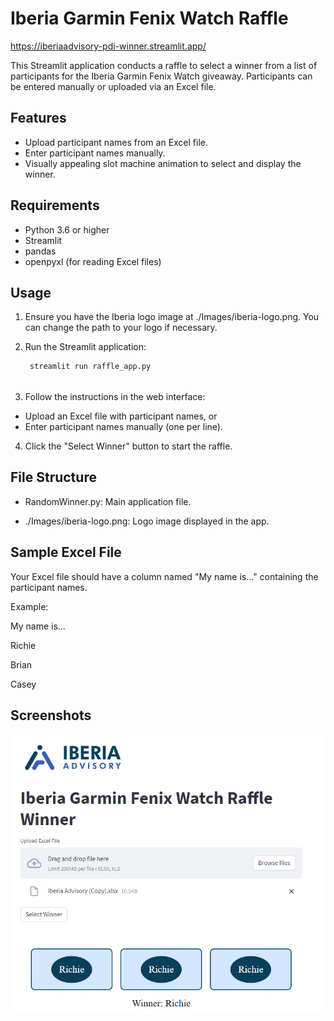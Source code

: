# Iberia Garmin Fenix Watch Raffle

https://iberiaadvisory-pdi-winner.streamlit.app/

This Streamlit application conducts a raffle to select a winner from a list of participants for the Iberia Garmin Fenix Watch giveaway. Participants can be entered manually or uploaded via an Excel file.

## Features

- Upload participant names from an Excel file.
- Enter participant names manually.
- Visually appealing slot machine animation to select and display the winner.

## Requirements

- Python 3.6 or higher
- Streamlit
- pandas
- openpyxl (for reading Excel files)

## Usage

1. Ensure you have the Iberia logo image at ./Images/iberia-logo.png. You can change the path to your logo if necessary.

2. Run the Streamlit application:

        streamlit run raffle_app.py

######

3. Follow the instructions in the web interface:

- Upload an Excel file with participant names, or
- Enter participant names manually (one per line).

4. Click the "Select Winner" button to start the raffle.

## File Structure

- RandomWinner.py: Main application file.

- ./Images/iberia-logo.png: Logo image displayed in the app.

## Sample Excel File

Your Excel file should have a column named "My name is..." containing the participant names.

Example:

My name is...

Richie

Brian

Casey


## Screenshots

![Streamlit App](./Images/app.png)

